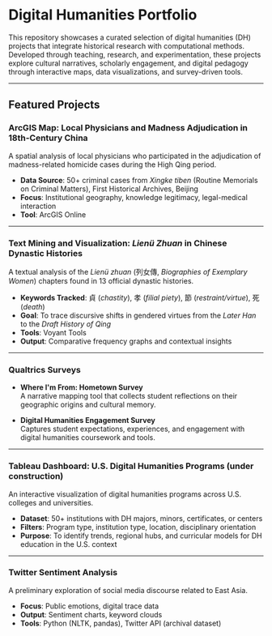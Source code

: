 # Digital Humanities Portfolio

This repository showcases a curated selection of digital humanities (DH) projects that integrate historical research with computational methods. Developed through teaching, research, and experimentation, these projects explore cultural narratives, scholarly engagement, and digital pedagogy through interactive maps, data visualizations, and survey-driven tools.

---

## Featured Projects

### ArcGIS Map: Local Physicians and Madness Adjudication in 18th-Century China  
A spatial analysis of local physicians who participated in the adjudication of madness-related homicide cases during the High Qing period.  
- **Data Source**: 50+ criminal cases from *Xingke tiben* (Routine Memorials on Criminal Matters), First Historical Archives, Beijing  
- **Focus**: Institutional geography, knowledge legitimacy, legal-medical interaction  
- **Tool**: ArcGIS Online  

---

### Text Mining and Visualization: *Lienü Zhuan* in Chinese Dynastic Histories  
A textual analysis of the *Lienü zhuan* (列女傳, *Biographies of Exemplary Women*) chapters found in 13 official dynastic histories.  
- **Keywords Tracked**: 貞 (*chastity*), 孝 (*filial piety*), 節 (*restraint/virtue*), 死 (*death*)  
- **Goal**: To trace discursive shifts in gendered virtues from the *Later Han* to the *Draft History of Qing*  
- **Tools**: Voyant Tools 
- **Output**: Comparative frequency graphs and contextual insights

---

### Qualtrics Surveys

- **Where I'm From: Hometown Survey**  
  A narrative mapping tool that collects student reflections on their geographic origins and cultural memory.

- **Digital Humanities Engagement Survey**  
  Captures student expectations, experiences, and engagement with digital humanities coursework and tools.

---

### Tableau Dashboard: U.S. Digital Humanities Programs (under construction) 
An interactive visualization of digital humanities programs across U.S. colleges and universities.  
- **Dataset**: 50+ institutions with DH majors, minors, certificates, or centers
- **Filters**: Program type, institution type, location, disciplinary orientation  
- **Purpose**: To identify trends, regional hubs, and curricular models for DH education in the U.S. context  

---

### Twitter Sentiment Analysis  
A preliminary exploration of social media discourse related to East Asia.  
- **Focus**: Public emotions, digital trace data  
- **Output**: Sentiment charts, keyword clouds  
- **Tools**: Python (NLTK, pandas), Twitter API (archival dataset)
